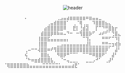 

<div align="center">
 
![header](https://capsule-render.vercel.app/api?type=cylinder&color=auto&height=100&section=header&text=Hello!%20I'm%20Sehyun&fontSize=50&animation=fadeIn)

⠄⠀⠀⠀⠀⠀⠀⠀⠀⠀⢀⣠⣤⣴⣶⣶⣶⣶⣶⠶⣶⣤⣤⣀⠀⠀⠀⠀⠀⠀
⠀⠀⠀⠀⠀⠀⠀⢀⣤⣾⣿⣿⣿⠁⠀⢀⠈⢿⢀⣀⠀⠹⣿⣿⣿⣦⣄⠀⠀⠀
⠀⠀⠀⠀⠀⠀⣴⣿⣿⣿⣿⣿⠿⠀⠀⣟⡇⢘⣾⣽⠀⠀⡏⠉⠙⢛⣿⣷⡖⠀
⠀⠀⠀⠀⠀⣾⣿⣿⡿⠿⠷⠶⠤⠙⠒⠀⠒⢻⣿⣿⡷⠋⠀⠴⠞⠋⠁⢙⣿⣄
⠀⠀⠀⠀⢸⣿⣿⣯⣤⣤⣤⣤⣤⡄⠀⠀⠀⠀⠉⢹⡄⠀⠀⠀⠛⠛⠋⠉⠹⡇
⠀⠀⠀⠀⢸⣿⣿⠀⠀⠀⣀⣠⣤⣤⣤⣤⣤⣤⣤⣼⣇⣀⣀⣀⣛⣛⣒⣲⢾⡷
⢀⠤⠒⠒⢼⣿⣿⠶⠞⢻⣿⣿⣿⣿⣿⣿⣿⣿⣿⣿⣿⣿⣿⣿⣿⡿⠁⠀⣼⠃
⢮⠀⠀⠀⠀⣿⣿⣆⠀⠀⠻⣿⡿⠛⠉⠉⠁⠀⠉⠉⠛⠿⣿⣿⠟⠁⠀⣼⠃⠀
⠈⠓⠶⣶⣾⣿⣿⣿⣧⡀⠀⠈⠒⢤⣀⣀⡀⠀⠀⣀⣀⡠⠚⠁⠀⢀⡼⠃⠀⠀
⠀⠀⠀⠈⢿⣿⣿⣿⣿⣿⣷⣤⣤⣤⣤⣭⣭⣭⣭⣭⣥⣤⣤⣤⣴⣟⠁⠀⠀⠀⠀⠀⠀⠀⠀⠀⠀⠀⠀⠀⠀⠀⠀⠀⠀⠀⠀⠀⠀⠀⠀⠀⠀⠀⠀⠀⠀⠀⠀⠀⠀⠀⠀⠀
<!--
**shofjablas/shofjablas** is a ✨ _special_ ✨ repository because its `README.md` (this file) appears on your GitHub profile.

Here are some ideas to get you started:

- 🔭 I’m currently working on ...
- 🌱 I’m currently learning ...
- 👯 I’m looking to collaborate on ...
- 🤔 I’m looking for help with ...
- 💬 Ask me about ...
- 📫 How to reach me: ...
- 😄 Pronouns: ...
- ⚡ Fun fact: ...
-->
